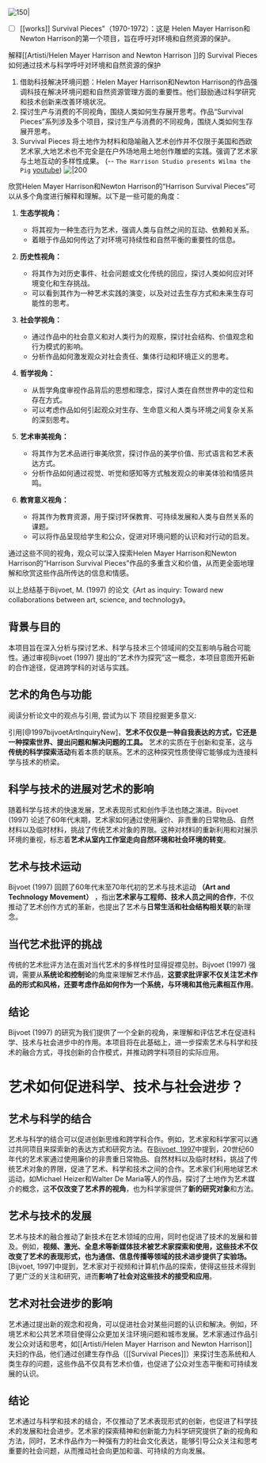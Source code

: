 ![150|](https://i.imgur.com/qtOyrSF.jpg)
- [ ] [[works]]  Survival Pieces"（1970-1972）：这是 Helen Mayer Harrison和Newton Harrison的第一个项目，旨在呼吁对环境和自然资源的保护。

解释[[Artisti/Helen Mayer Harrison and Newton Harrison ]]的 Survival Pieces 如何通过技术与科学呼吁对环境和自然资源的保护

1. 借助科技解决环境问题：Helen Mayer Harrison和Newton Harrison的作品强调科技在解决环境问题和自然资源管理方面的重要性。他们鼓励通过科学研究和技术创新来改善环境状况。
2. 探讨生产与消费的不同视角，围绕人类如何生存展开思考。作品“Survival Pieces”系列涉及多个项目，探讨生产与消费的不同视角，围绕人类如何生存展开思考。
3. Survival Pieces 将土地作为材料和隐喻融入艺术创作并不仅限于美国和西欧艺术家,大地艺术也不完全是在户外场地用土地创作雕塑的实践。强调了艺术家与土地互动的多样性成果。
(-- `The Harrison Studio presents Wilma the Pig` [youtube](https://youtu.be/BgsFnRzGrJY?t=217))
![|200](https://i.ytimg.com/vi/BgsFnRzGrJY/hqdefault.jpg)

欣赏Helen Mayer Harrison和Newton Harrison的“Harrison Survival Pieces”可以从多个角度进行解释和理解。以下是一些可能的角度：

1. **生态学视角：**
    
    - 将其视为一种生态行为艺术，强调人类与自然之间的互动、依赖和关系。
    - 着眼于作品如何传达了对环境可持续性和自然平衡的重要性的信息。
2. **历史性视角：**
    
    - 将其作为对历史事件、社会问题或文化传统的回应，探讨人类如何应对环境变化和生存挑战。
    - 可以看到其作为一种艺术实践的演变，以及对过去生存方式和未来生存可能性的思考。
3. **社会学视角：**
    
    - 通过作品中的社会意义和对人类行为的观察，探讨社会结构、价值观念和行为模式的影响。
    - 分析作品如何激发观众对社会责任、集体行动和环境正义的思考。
4. **哲学视角：**
    
    - 从哲学角度审视作品背后的思想和理念，探讨人类在自然世界中的定位和存在方式。
    - 可以考虑作品如何引起观众对生存、生命意义和人类与环境之间复杂关系的深刻思考。
5. **艺术审美视角：**
    
    - 将其作为艺术品进行审美欣赏，探讨作品的美学价值、形式语言和艺术表达方式。
    - 分析作品如何通过视觉、听觉和感知等方式触发观众的审美体验和情感共鸣。
6. **教育意义视角：**
    
    - 将其作为教育资源，用于探讨环保教育、可持续发展和人类与自然关系的课题。
    - 可以将作品呈现给学生和公众，促进对环境问题的认识和对行动的启发。

通过这些不同的视角，观众可以深入探索Helen Mayer Harrison和Newton Harrison的“Harrison Survival Pieces”作品的多重含义和价值，从而更全面地理解和欣赏这些作品所传达的信息和情感。




以上总结基于Bijvoet, M. (1997) 的论文《Art as inquiry: Toward new collaborations between art, science, and technology》。
## 背景与目的
本项目旨在深入分析与探讨艺术、科学与技术三个领域间的交互影响与融合可能性。通过审视Bijvoet (1997) 提出的“艺术作为探究”这一概念，本项目意图开拓新的合作途径，促进跨学科的对话与实践。

## 艺术的角色与功能


阅读分析论文中的观点与引用, 尝试为以下 项目挖掘更多意义:

引用[@1997bijvoetArtInquiryNew]，**艺术不仅仅是一种自我表达的方式，它还是一种探索世界、提出问题和解决问题的工具。** 艺术的实质在于创新和变革，这与**传统的科学探索活动**有着本质的联系。艺术的这种探究性质使得它能够成为连接科学与技术的桥梁。

## 科学与技术的进展对艺术的影响
随着科学与技术的快速发展，艺术表现形式和创作手法也随之演进。Bijvoet (1997) 论述了60年代末期，艺术家如何通过使用廉价、非贵重的日常物品、自然材料以及临时材料，挑战了传统艺术对象的界限。这种对材料的重新利用和对展示环境的重视，标志着**艺术从室内工作室走向自然环境和社会环境的转变**。

## 艺术与技术运动
Bijvoet (1997) 回顾了60年代末至70年代初的艺术与技术运动 **（Art and Technology Movement）** ，指出**艺术家与工程师、技术人员之间的合作**，不仅推动了艺术创作方式的革新，也提出了艺术与**日常生活和社会结构相关联**的新理念。

## 当代艺术批评的挑战
传统的艺术批评方法在面对当代艺术的多样性时显得捉襟见肘。Bijvoet (1997) 强调，需要从**系统论和控制论**的角度来理解艺术作品，**这要求批评家不仅关注艺术作品的形式和风格，还要考虑作品如何作为一个系统，与环境和其他元素相互作用**。

## 结论
Bijvoet (1997) 的研究为我们提供了一个全新的视角，来理解和评估艺术在促进科学、技术与社会进步中的作用。本项目将在此基础上，进一步探索艺术与科学和技术的融合方式，寻找创新的合作模式，并推动跨学科项目的实际应用。




# 艺术如何促进科学、技术与社会进步？

## 艺术与科学的结合

艺术与科学的结合可以促进创新思维和跨学科合作。例如，艺术家和科学家可以通过共同项目来探索新的表达方式和研究方法。在[Bijvoet, 1997](https://kimi.moonshot.cn/download/app?ref=chat)中提到，20世纪60年代的艺术家通过使用廉价的非贵重日常物品、自然材料以及临时材料，挑战了传统艺术对象的界限，促进了艺术、科学和技术之间的合作。艺术家们利用地球艺术运动，如Michael Heizer和Walter De Maria等人的作品，探讨了土地作为艺术媒介的概念，这**不仅改变了艺术界的视角**，也为科学家提供了**新的研究对象**和方法。

## 艺术与技术的发展

艺术与技术的融合推动了新技术在艺术领域的应用，同时也促进了技术的发展和普及。例如，**视频、激光、全息术等新媒体技术被艺术家探索和使用，这些技术不仅改变了艺术的表现形式，也为通信、信息传播等领域的技术进步提供了实验场。**[Bijvoet, 1997]中提到，艺术家对于视频和计算机作品的探索，使得这些技术得到了更广泛的关注和研究，进而**影响了社会对这些技术的接受和应用**。

## 艺术对社会进步的影响

艺术通过提出新的观念和视角，可以促进社会对某些问题的认识和解决。例如，环境艺术和公共艺术项目使得公众更加关注环境问题和城市发展。艺术家通过作品引发公众对话和思考，如[[Artisti/Helen Mayer Harrison and Newton Harrison]]夫妇的作品，他们通过创建生存作品（[[Survival Pieces]]）来探讨生态系统和人类生存的问题，这些作品不仅具有艺术价值，也促进了公众对生态平衡和可持续发展的认识。

## 结论

艺术通过与科学和技术的结合，不仅推动了艺术表现形式的创新，也促进了科学技术的发展和社会进步。艺术家的探索精神和创新能力为科学研究提供了新的视角和方法，同时，艺术作品作为一种强有力的社会文化表达，能够引导公众关注和思考重要的社会问题，从而推动社会向更加和谐、可持续的方向发展。